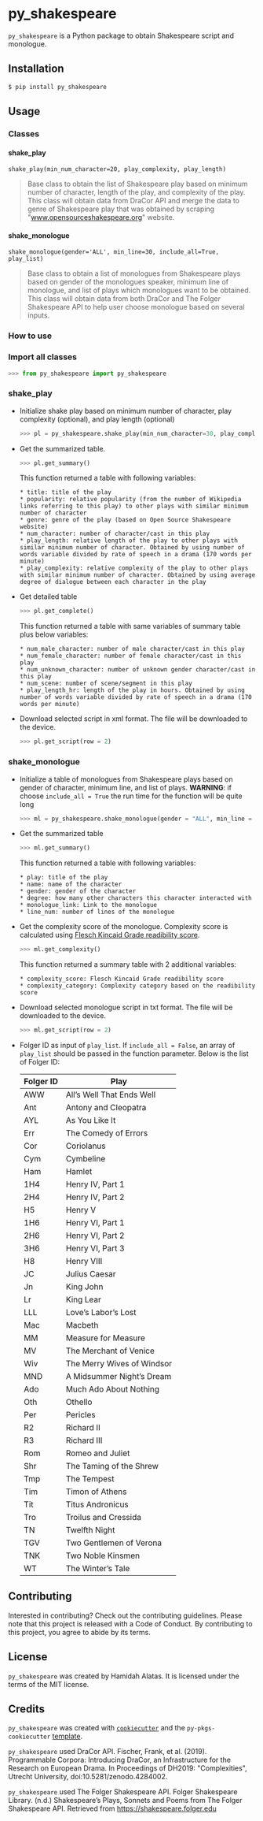# py_shakespeare

`py_shakespeare` is a Python package to obtain Shakespeare script and monologue.

## Installation

```bash
$ pip install py_shakespeare
```

## Usage

### Classes

#### shake_play

`shake_play(min_num_character=20, play_complexity, play_length)`
> Base class to obtain the list of Shakespeare play based on minimum number of character, length of the play, and complexity of the play. This class will obtain data from DraCor API and merge the data to genre of Shakespeare play that was obtained by scraping "www.opensourceshakespeare.org" website.

#### shake_monologue

`shake_monologue(gender='ALL', min_line=30, include_all=True, play_list)`
> Base class to obtain a list of monologues from Shakespeare plays based on gender of the monologues speaker, minimum line of monologue, and list of plays which monologues want to be obtained. This class will obtain data from both DraCor and The Folger Shakespeare API to help user choose monologue based on several inputs.

### How to use

### Import all classes

```python
>>> from py_shakespeare import py_shakespeare
```

### shake_play

  - Initialize shake play based on minimum number of character, play complexity (optional), and play length (optional)
    ```python
    >>> pl = py_shakespeare.shake_play(min_num_character=30, play_complexity = "Medium", play_length = "Medium")
    ```
    
  - Get the summarized table. 
    ```python
    >>> pl.get_summary()
    ```
    This function returned a table with following variables:
    
        * title: title of the play
        * popularity: relative popularity (from the number of Wikipedia links referring to this play) to other plays with similar minimum number of character
        * genre: genre of the play (based on Open Source Shakespeare website)
        * num_character: number of character/cast in this play
        * play_length: relative length of the play to other plays with similar minimum number of character. Obtained by using number of words variable divided by rate of speech in a drama (170 words per minute)
        * play_complexity: relative complexity of the play to other plays with similar minimum number of character. Obtained by using average degree of dialogue between each character in the play
        
  - Get detailed table
    ```python
    >>> pl.get_complete()
    ```
    This function returned a table with same variables of summary table plus below variables:
    
        * num_male_character: number of male character/cast in this play
        * num_female_character: number of female character/cast in this play
        * num_unknown_character: number of unknown gender character/cast in this play
        * num_scene: number of scene/segment in this play
        * play_length_hr: length of the play in hours. Obtained by using number of words variable divided by rate of speech in a drama (170 words per minute)

  - Download selected script in xml format. The file will be downloaded to the device.
    ```python
    >>> pl.get_script(row = 2)
    ```
 
### shake_monologue

  - Initialize a table of monologues from Shakespeare plays based on gender of character, minimum line, and list of plays. **WARNING**: if choose `include_all = True` the run time for the function will be quite long
    ```python
    >>> ml = py_shakespeare.shake_monologue(gender = "ALL", min_line = 40, include_all = False, play_list = ["Rom", "Ham"])
    ```
    
  - Get the summarized table
    ```python
    >>> ml.get_summary()
    ```
    This function returned a table with following variables:
    
        * play: title of the play
        * name: name of the character
        * gender: gender of the character
        * degree: how many other characters this character interacted with
        * monologue_link: Link to the monologue
        * line_num: number of lines of the monologue
    
  - Get the complexity score of the monologue. Complexity score is calculated using [Flesch Kincaid Grade readibility score](https://readable.com/readability/flesch-reading-ease-flesch-kincaid-grade-level/).
    ```python
    >>> ml.get_complexity()
    ```
    This function returned a summary table with 2 additional variables:
    
        * complexity_score: Flesch Kincaid Grade readibility score
        * complexity_category: Complexity category based on the readibility score
        
  - Download selected monologue script in txt format. The file will be downloaded to the device.
    ```python
    >>> ml.get_script(row = 2)
    ```
    
  - Folger ID as input of `play_list`. If `include_all = False`, an array of `play_list` should be passed in the function parameter. Below is the list of Folger ID:
  
    | Folger ID | Play                       |
    |-----------|----------------------------|
    | AWW       | All’s Well That Ends Well  |
    | Ant       | Antony and Cleopatra       |
    | AYL       | As You Like It             |
    | Err       | The Comedy of Errors       |
    | Cor       | Coriolanus                 |
    | Cym       | Cymbeline                  |
    | Ham       | Hamlet                     |
    | 1H4       | Henry IV, Part 1           |
    | 2H4       | Henry IV, Part 2           |
    | H5        | Henry V                    |
    | 1H6       | Henry VI, Part 1           |
    | 2H6       | Henry VI, Part 2           |
    | 3H6       | Henry VI, Part 3           |
    | H8        | Henry VIII                 |
    | JC        | Julius Caesar              |
    | Jn        | King John                  |
    | Lr        | King Lear                  |
    | LLL       | Love’s Labor’s Lost        |
    | Mac       | Macbeth                    |
    | MM        | Measure for Measure        |
    | MV        | The Merchant of Venice     |
    | Wiv       | The Merry Wives of Windsor |
    | MND       | A Midsummer Night’s Dream  |
    | Ado       | Much Ado About Nothing     |
    | Oth       | Othello                    |
    | Per       | Pericles                   |
    | R2        | Richard II                 |
    | R3        | Richard III                |
    | Rom       | Romeo and Juliet           |
    | Shr       | The Taming of the Shrew    |
    | Tmp       | The Tempest                |
    | Tim       | Timon of Athens            |
    | Tit       | Titus Andronicus           |
    | Tro       | Troilus and Cressida       |
    | TN        | Twelfth Night              |
    | TGV       | Two Gentlemen of Verona    |
    | TNK       | Two Noble Kinsmen          |
    | WT        | The Winter’s Tale          |


## Contributing

Interested in contributing? Check out the contributing guidelines. Please note that this project is released with a Code of Conduct. By contributing to this project, you agree to abide by its terms.

## License

`py_shakespeare` was created by Hamidah Alatas. It is licensed under the terms of the MIT license.

## Credits

`py_shakespeare` was created with [`cookiecutter`](https://cookiecutter.readthedocs.io/en/latest/) and the `py-pkgs-cookiecutter` [template](https://github.com/py-pkgs/py-pkgs-cookiecutter).

`py_shakespeare` used DraCor API. Fischer, Frank, et al. (2019). Programmable Corpora: Introducing DraCor, an Infrastructure for the Research on European Drama. In Proceedings of DH2019: "Complexities", Utrecht University, doi:10.5281/zenodo.4284002.

`py_shakespeare` used The Folger Shakespeare API. Folger Shakespeare Library. (n.d.) Shakespeare’s Plays, Sonnets and Poems from The Folger Shakespeare API. Retrieved from https://shakespeare.folger.edu



